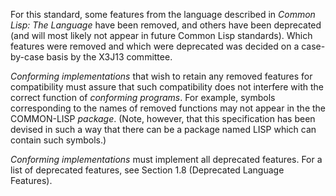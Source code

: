  



For this standard, some features from the language described in *Common Lisp: The Language* have been removed, and others have been deprecated (and will most likely not appear in future Common Lisp standards). Which features were removed and which were deprecated was decided on a case-by-case basis by the X3J13 committee. 



*Conforming implementations* that wish to retain any removed features for compatibility must assure that such compatibility does not interfere with the correct function of *conforming programs*. For example, symbols corresponding to the names of removed functions may not appear in the the COMMON-LISP *package*. (Note, however, that this specification has been devised in such a way that there can be a package named LISP which can contain such symbols.) 



*Conforming implementations* must implement all deprecated features. For a list of deprecated features, see Section 1.8 (Deprecated Language Features). 



